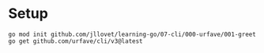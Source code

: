 # Setup

```shell
go mod init github.com/jllovet/learning-go/07-cli/000-urfave/001-greet
go get github.com/urfave/cli/v3@latest
```
